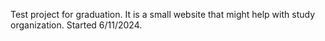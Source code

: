Test project for graduation.
It is a small website that might help with study organization.
Started 6/11/2024.
